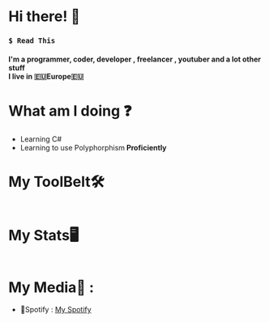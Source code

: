 <h1> Hi there! 📌</h1>
<h3><code>$ Read This</code></h3>
  <h4>I'm a programmer, coder, developer , freelancer , youtuber and a lot other stuff<br> I live in 🇪🇺Europe🇪🇺 </h4>
  
 <h1>What am I doing ❓</h1>
 </div>
  <ul>
    <li>Learning C#</li>
    <li>Learning to use Polyphorphism<strong> Proficiently</strong></li>
  </ul>
 </div>
 
<h1> My ToolBelt🛠️ </h1>
<div>
    <ul> 
       <img alt="" src = "https://img.shields.io/badge/-CSharp-%230170FE?&style=for-the-badge&logo=c-sharp&logoColor=white">
      <br>
      <img alt="" src = "https://img.shields.io/badge/Premiere%20Pro-8f2cd1?style=for-the-badge&logo=adobe-premiere-pro&logoColor=black">
      <br>
      <img alt="" src = "https://img.shields.io/badge/C++-00599C?style=for-the-badge&logo=cplusplus&logoColor=white">
  </ul>
</div>

<h1> My Stats🖥 </h1>
<div>
    <ul> 
      <img alt=""  src = "https://github-readme-stats.vercel.app/api?username=SxR28&show_icons=true&theme=synthwave"/>
      <br>
      <img alt=""  src = "https://github-readme-stats.vercel.app/api/top-langs/?username=SxR28&layout=compact&theme=synthwave"/>
  </ul>
</div>

<h1> My Media🔮 : </h1>
  <div>
    <ul>
      <li> 🎵Spotify : <a href="https://open.spotify.com/user/sorin006730">My Spotify</a> </li>
    </ul>
  </div>
